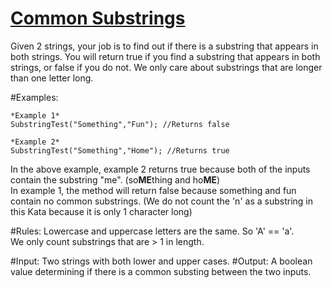 # [Common Substrings](https://www.codewars.com/kata/common-substrings "https://www.codewars.com/kata/5669a5113c8ebf16ed00004c")

Given 2 strings, your job is to find out if there is a substring that appears in both strings. You will return true if you find a substring that appears in both strings, or false if you do not. We only care about substrings that are longer than one letter long.

#Examples:

````
*Example 1*
SubstringTest("Something","Fun"); //Returns false

*Example 2*
SubstringTest("Something","Home"); //Returns true
````
In the above example, example 2 returns true because both of the inputs contain the substring "me". (so**ME**thing and ho**ME**)  
In example 1, the method will return false because something and fun contain no common substrings. (We do not count the 'n' as a substring in this Kata because it is only 1 character long)

#Rules:
Lowercase and uppercase letters are the same. So 'A' == 'a'.  
We only count substrings that are > 1 in length.  

#Input:
Two strings with both lower and upper cases.
#Output:
A boolean value determining if there is a common substing between the two inputs.